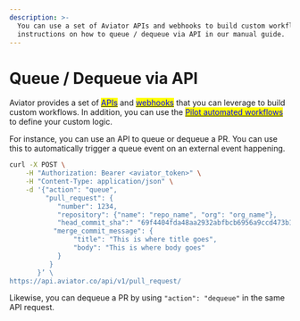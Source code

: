 ```yaml
---
description: >-
  You can use a set of Aviator APIs and webhooks to build custom workflows. Get
  instructions on how to queue / dequeue via API in our manual guide.
---
```


# Queue / Dequeue via API

Aviator provides a set of [<mark style="color:blue;">APIs</mark>](https://docs.aviator.co/reference/api-documentation) and [<mark style="color:blue;">webhooks</mark>](https://docs.aviator.co/reference/webhooks) that you can leverage to build custom workflows. In addition, you can use the [<mark style="color:blue;">Pilot automated workflows</mark>](https://docs.aviator.co/reference/pilot-automated-actions) to define your custom logic.

For instance, you can use an API to queue or dequeue a PR. You can use this to automatically trigger a queue event on an external event happening.

```bash
curl -X POST \
    -H "Authorization: Bearer <aviator_token>" \
    -H "Content-Type: application/json" \
    -d '{"action": "queue",
         "pull_request": {
            "number": 1234,
            "repository": {"name": "repo_name", "org": "org_name"},
            "head_commit_sha":" "69f4404fda48aa2932abfbcb6956a9ccd473b17d",
           "merge_commit_message": {
                "title": "This is where title goes",
                "body": "This is where body goes"
            }
          }
       }’ \
https://api.aviator.co/api/v1/pull_request/
```

Likewise, you can dequeue a PR by using `"action": "dequeue"` in the same API request.
